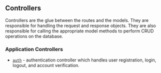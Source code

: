 ## Controllers

Controllers are the glue between the routes and the models. They are responsible for handling the request and response objects. They are also responsible for calling the appropriate model methods to perform CRUD operations on the database.

### Application Controllers

- [`auth`](6_1_Controllers_Auth.md) - authentication controller which handles user registration, login, logout, and account verification.
